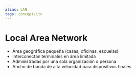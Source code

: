 ```yaml
---
alias: LAN
tags: concept/itn
---
```


# Local Area Network

* Área geográfica pequeña (casas, oficinas, escuelas)
* Interconectan terminales en área limitada
* Administradas por una sola organización o persona
* Ancho de banda de alta velocidad para dispositivos finales
